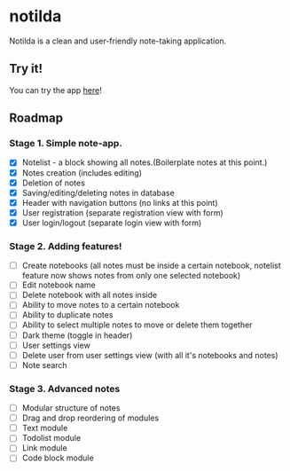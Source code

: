 # notilda

Notilda is a clean and user-friendly note-taking application.

## Try it!

You can try the app [here](https://yaripey.github.io/notilda)!

## Roadmap

### Stage 1. Simple note-app.

- [x] Notelist - a block showing all notes.(Boilerplate notes at this point.)
- [x] Notes creation (includes editing)
- [x] Deletion of notes
- [x] Saving/editing/deleting notes in database
- [x] Header with navigation buttons (no links at this point)
- [x] User registration (separate registration view with form)
- [x] User login/logout (separate login view with form)

### Stage 2. Adding features!

- [ ] Create notebooks (all notes must be inside a certain notebook, notelist feature now shows notes from only one selected notebook)
- [ ] Edit notebook name
- [ ] Delete notebook with all notes inside
- [ ] Ability to move notes to a certain notebook
- [ ] Ability to duplicate notes
- [ ] Ability to select multiple notes to move or delete them together
- [ ] Dark theme (toggle in header)
- [ ] User settings view
- [ ] Delete user from user settings view (with all it's notebooks and notes)
- [ ] Note search

### Stage 3. Advanced notes

- [ ] Modular structure of notes
- [ ] Drag and drop reordering of modules
- [ ] Text module
- [ ] Todolist module
- [ ] Link module
- [ ] Code block module
